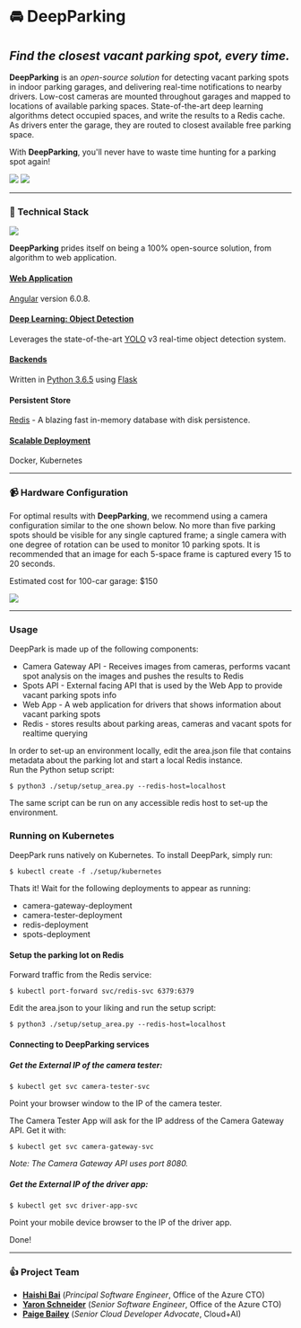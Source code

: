 # 🚘 DeepParking
## _Find the closest vacant parking spot, every time._

**DeepParking** is an _open-source solution_ for detecting vacant parking spots in indoor parking garages, and delivering real-time notifications to nearby drivers. Low-cost cameras are mounted throughout garages and mapped to locations of available parking spaces. State-of-the-art deep learning algorithms detect occupied spaces, and write the results to a Redis cache. As drivers enter the garage, they are routed to closest available free parking space.

With **DeepParking**, you'll never have to waste time hunting for a parking spot again!

![](https://github.com/DeepParking/DeepParking/blob/master/img/logo.jpg)
![](https://github.com/DeepParking/DeepParking/blob/master/img/garage_directions.jpg)

---------------------------

### 📖 Technical Stack

![](https://github.com/DeepParking/DeepParking/blob/master/img/cardetectorgif.gif)

**DeepParking** prides itself on being a 100% open-source solution, from algorithm to web application.

#### [Web Application](https://github.com/DeepParking/DeepParking/tree/master/web)
[Angular](https://github.com/angular/angular) version 6.0.8.

#### [Deep Learning: Object Detection](https://github.com/DeepParking/DeepParking/tree/master/camera_gateway_api)
Leverages the state-of-the-art [YOLO](https://pjreddie.com/darknet/yolo/) v3 real-time object detection system.

#### [Backends](https://github.com/DeepParking/DeepParking/tree/master/camera_gateway_api)
Written in [Python 3.6.5](https://github.com/python) using [Flask](http://flask.pocoo.org/)

#### Persistent Store
[Redis](https://github.com/antirez/redis) - A blazing fast in-memory database with disk persistence.

#### [Scalable Deployment](hhttps://github.com/DeepParking/DeepParking/tree/master/setup/kubernetes)
Docker, Kubernetes

----------------------------

### 📹 Hardware Configuration

For optimal results with **DeepParking**, we recommend using a camera configuration similar to the one shown below. No more than five parking spots should be visible for any single captured frame; a single camera with one degree of rotation can be used to monitor 10 parking spots. It is recommended that an image for each 5-space frame is captured every 15 to 20 seconds.

Estimated cost for 100-car garage: $150

![](https://github.com/DeepParking/DeepParking/blob/master/img/camera_config.jpg)

-----------------------------

### Usage

DeepPark is made up of the following components:

* Camera Gateway API - Receives images from cameras, performs vacant spot analysis on the images and pushes the results to Redis
* Spots API - External facing API that is used by the Web App to provide vacant parking spots info
* Web App - A web application for drivers that shows information about vacant parking spots
* Redis - stores results about parking areas, cameras and vacant spots for realtime querying

In order to set-up an environment locally, edit the area.json file that contains metadata about the parking lot and start a local Redis instance. <br>
Run the Python setup script:

```
$ python3 ./setup/setup_area.py --redis-host=localhost
```

The same script can be run on any accessible redis host to set-up the environment.

### Running on Kubernetes

DeepPark runs natively on Kubernetes.
To install DeepPark, simply run:

```
$ kubectl create -f ./setup/kubernetes
```

Thats it!
Wait for the following deployments to appear as running:

* camera-gateway-deployment
* camera-tester-deployment
* redis-deployment
* spots-deployment


#### Setup the parking lot on Redis

Forward traffic from the Redis service:

```
$ kubectl port-forward svc/redis-svc 6379:6379
```

Edit the area.json to your liking and run the setup script:

```
$ python3 ./setup/setup_area.py --redis-host=localhost
```

#### Connecting to DeepParking services

##### Get the External IP of the camera tester:

```
$ kubectl get svc camera-tester-svc
```

Point your browser window to the IP of the camera tester.

The Camera Tester App will ask for the IP address of the Camera Gateway API.
Get it with:

```
$ kubectl get svc camera-gateway-svc
```

*Note: The Camera Gateway API uses port 8080.*


##### Get the External IP of the driver app:

```
$ kubectl get svc driver-app-svc
```

Point your mobile device browser to the IP of the driver app.

Done!

-----------------------------

### 👍 Project Team

* [**Haishi Bai**](https://twitter.com/HaishiBai2010) (_Principal Software Engineer_, Office of the Azure CTO)
* [**Yaron Schneider**](https://github.com/yaron2) (_Senior Software Engineer_, Office of the Azure CTO)
* [**Paige Bailey**](https://twitter.com/dynamicwebpaige) (_Senior Cloud Developer Advocate_, Cloud+AI)
